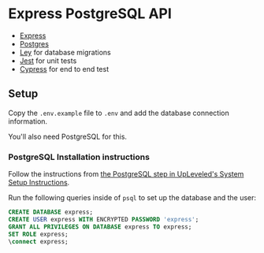 # Express PostgreSQL API

- [Express](https://nextjs.org/)
- [Postgres](https://github.com/porsager/postgres)
- [Ley](https://github.com/lukeed/ley) for database migrations
- [Jest](https://jestjs.io/en/) for unit tests
- [Cypress](https://www.cypress.io/) for end to end test

## Setup

Copy the `.env.example` file to `.env` and add the database connection information.

You'll also need PostgreSQL for this.

### PostgreSQL Installation instructions

Follow the instructions from [the PostgreSQL step in UpLeveled's System Setup Instructions](https://github.com/upleveled/system-setup/blob/master/windows.md#user-content-postgresql).

Run the following queries inside of `psql` to set up the database and the user:

```sql
CREATE DATABASE express;
CREATE USER express WITH ENCRYPTED PASSWORD 'express';
GRANT ALL PRIVILEGES ON DATABASE express TO express;
SET ROLE express;
\connect express;
```
